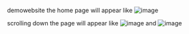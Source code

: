 demowebsite
the home page will appear like
![image](https://github.com/user-attachments/assets/23ec16aa-673d-41e6-a291-cbd5c442ae13)

scrolling down the page will appear like
![image](https://github.com/user-attachments/assets/1bc5557c-76d4-4a97-8d44-88769cc2b9d2)
and 
![image](https://github.com/user-attachments/assets/3207395d-8547-4b43-ad2b-35bd681782e7)
